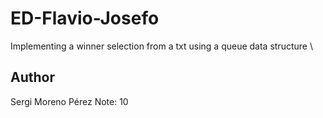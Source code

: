 # ED-Flavio-Josefo
Implementing a winner selection from a txt using a queue data structure \
## Author
Sergi Moreno Pérez
Note: 10
